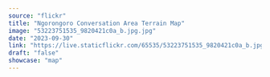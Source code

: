 ```yaml
---
source: "flickr"
title: "Ngorongoro Conversation Area Terrain Map"
image: "53223751535_9820421c0a_b.jpg.jpg"
date: "2023-09-30"
link: "https://live.staticflickr.com/65535/53223751535_9820421c0a_b.jpg"
draft: "false"
showcase: "map"
---
```

